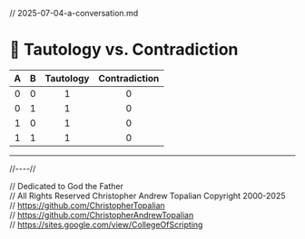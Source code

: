 // 2025-07-04-a-conversation.md

# 🔄 Tautology vs. Contradiction

| A | B | Tautology | Contradiction |
|:-:|:-:|:---------:|:-------------:|
| 0 | 0 |     1     |       0       |
| 0 | 1 |     1     |       0       |
| 1 | 0 |     1     |       0       |
| 1 | 1 |     1     |       0       |

---

//----//

// Dedicated to God the Father  
// All Rights Reserved Christopher Andrew Topalian Copyright 2000-2025  
// https://github.com/ChristopherTopalian  
// https://github.com/ChristopherAndrewTopalian  
// https://sites.google.com/view/CollegeOfScripting

